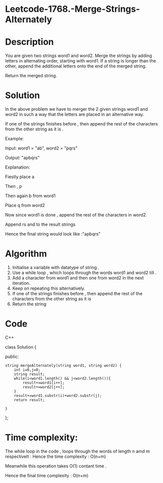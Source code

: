 # Leetcode-1768.-Merge-Strings-Alternately
# Description
You are given two strings word1 and word2. Merge the strings by adding letters in alternating order, starting with word1. If a string is longer than the other, append the additional letters onto the end of the merged string.

Return the merged string.
# Solution
In the above problem we have to merger the 2 given strings word1 and word2 in such a way that the letters are placed in an alternative way.

If one of the strings finishes before , then append the rest of the characters from the other string as it is .

Example:

Input: word1 = "ab", word2 = "pqrs"

Output: "apbqrs"

Explanation: 

Fiestly place a

Then , p

Then again b from word1

Place q from word2

Now since word1 is done , append the rest of the characters in word2.

Append rs and to the result strings 

 Hence the final string would look like :"apbqrs"

 # Algorithm
 1. Initialise a variable with datatype of string .
 2. Use a while loop , which loops through the words word1 and word2 till .
 3. Add a character from word1 and then one from word2 in the next iteration.
 4. Keep on repeating this alternatively.
 5. If one of the strings finishes before , then append the rest of the characters from the other string as it is
 6. Return the string
# Code
C++ 

class Solution {

public:

    string mergeAlternately(string word1, string word2) {
        int i=0,j=0;
        string result;
        while(i<word1.length() && j<word2.length()){
            result+=word1[i++];
            result+=word2[j++];
        }
        result+=word1.substr(i)+word2.substr(j);
        return result;
        
    }
};
# Time complexity:

The while loop in the code , loops through the words of length n amd m respectivelt : Hence the time complexity : O(n+m)

Meanwhile this operation takes O(1) contant time .

Hence the final time complexity : O(n+m)
 
